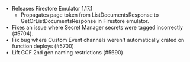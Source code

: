 - Releases Firestore Emulator 1.17.1
  - Propagates page token from ListDocumentsResponse to GetOrListDocumentsResponse in Firestore emulator.
- Fixes an issue where Secret Manager secrets were tagged incorrectly (#5704).
- Fix bug where Custom Event channels weren't automatically crated on function deploys (#5700)
- Lift GCF 2nd gen naming restrictions (#5690)

